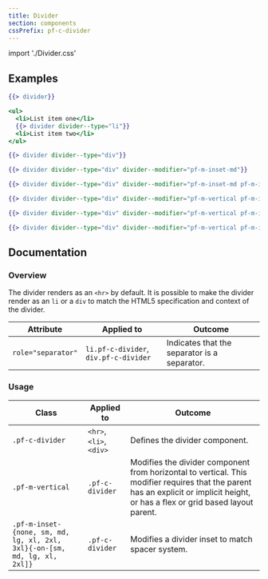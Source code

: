 ```yaml
---
title: Divider
section: components
cssPrefix: pf-c-divider
---
```


import './Divider.css'

## Examples
```hbs title=<hr>
{{> divider}}
```

```hbs title=<li>
<ul>
  <li>List item one</li>
  {{> divider divider--type="li"}}
  <li>List item two</li>
</ul>
```

```hbs title=<div>
{{> divider divider--type="div"}}
```

```hbs title=Inset-medium
{{> divider divider--type="div" divider--modifier="pf-m-inset-md"}}
```

```hbs title=Md-inset,-no-inset-on-md,-3xl-inset-on-lg,-lg-inset-on-xl
{{> divider divider--type="div" divider--modifier="pf-m-inset-md pf-m-inset-none-on-md pf-m-inset-3xl-on-lg pf-m-inset-lg-on-xl"}}
```

```hbs title=Vertical
{{> divider divider--type="div" divider--modifier="pf-m-vertical pf-m-inset-md"}}
```

```hbs title=Vertical,-inset-medium
{{> divider divider--type="div" divider--modifier="pf-m-vertical pf-m-inset-md"}}
```

```hbs title=Vertical,-md-inset,-no-inset-on-md,-lg-inset-on-lg,-sm-inset-on-xl
{{> divider divider--type="div" divider--modifier="pf-m-vertical pf-m-inset-md pf-m-inset-none-on-md pf-m-inset-lg-on-lg pf-m-inset-sm-on-xl"}}
```

## Documentation

### Overview
The divider renders as an `<hr>` by default. It is possible to make the divider render as an `li` or a `div` to match the HTML5 specification and context of the divider.

| Attribute | Applied to | Outcome |
| -- | -- | -- |
| `role="separator"` | `li.pf-c-divider`, `div.pf-c-divider` | Indicates that the separator is a separator. |

### Usage
| Class | Applied to | Outcome |
| -- | -- | -- |
| `.pf-c-divider` | `<hr>`, `<li>`, `<div>` | Defines the divider component. |
| `.pf-m-vertical` | `.pf-c-divider` | Modifies the divider component from horizontal to vertical. This modifier requires that the parent has an explicit or implicit height, or has a flex or grid based layout parent. |
| `.pf-m-inset-{none, sm, md, lg, xl, 2xl, 3xl}{-on-[sm, md, lg, xl, 2xl]}` | `.pf-c-divider` | Modifies a divider inset to match spacer system. |
